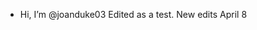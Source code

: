 - Hi, I’m @joanduke03
Edited as a test.
New edits April 8

<!---
joanduke03/joanduke03 is a special repository because its `README.md` (this file) appears on your GitHub profile.
You can click the Preview link to take a look at your changes.
--->
